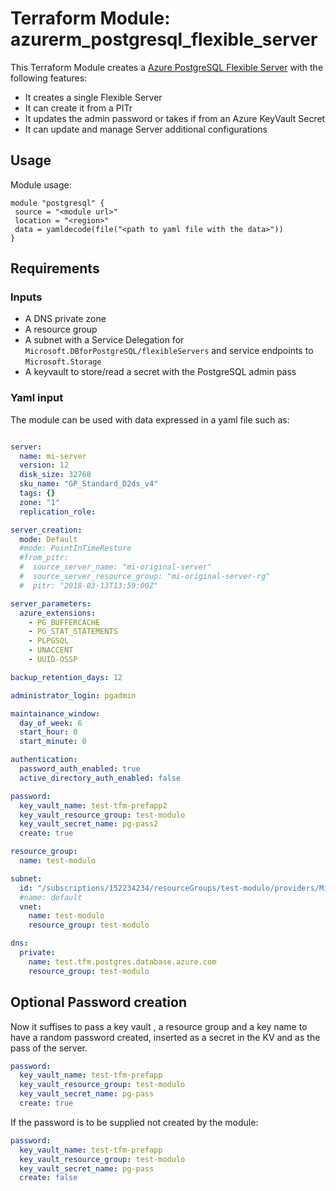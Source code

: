 # Terraform Module: azurerm_postgresql_flexible_server

This Terraform Module creates a [Azure PostgreSQL Flexible Server](https://learn.microsoft.com/en-us/azure/postgresql/flexible-server/) with the following features:

- It creates a single Flexible Server
- It can create it from a PITr
- It updates the admin password or takes if from an Azure KeyVault Secret
- It can update and manage Server additional configurations

## Usage

Module usage:

```hcl
module "postgresql" {
 source = "<module url>"
 location = "<region>"
 data = yamldecode(file("<path to yaml file with the data>"))
}
```

## Requirements

### Inputs

- A DNS private zone
- A resource group
- A subnet with a Service Delegation for ```Microsoft.DBforPostgreSQL/flexibleServers``` and service endpoints to ```Microsoft.Storage```
- A keyvault to store/read a secret with the PostgreSQL admin pass

### Yaml input

The module can be used with data expressed in a yaml file such as:

```yaml

server:
  name: mi-server
  version: 12
  disk_size: 32768
  sku_name: "GP_Standard_D2ds_v4"
  tags: {}
  zone: "1"
  replication_role:

server_creation:
  mode: Default
  #mode: PointInTimeRestore
  #from_pitr:
  #  source_server_name: "mi-original-server"
  #  source_server_resource_group: "mi-original-server-rg"
  #  pitr: "2018-03-13T13:59:00Z"

server_parameters:
  azure_extensions:
    - PG_BUFFERCACHE
    - PG_STAT_STATEMENTS
    - PLPGSQL
    - UNACCENT
    - UUID-OSSP

backup_retention_days: 12

administrator_login: pgadmin

maintainance_window:
  day_of_week: 6
  start_hour: 0
  start_minute: 0

authentication:
  password_auth_enabled: true
  active_directory_auth_enabled: false

password:
  key_vault_name: test-tfm-prefapp2
  key_vault_resource_group: test-modulo
  key_vault_secret_name: pg-pass2
  create: true

resource_group:
  name: test-modulo

subnet:
  id: "/subscriptions/152234234/resourceGroups/test-modulo/providers/Microsoft.Network/virtualNetworks/test-modulo/subnets/default"
  #name: default
  vnet:
    name: test-modulo
    resource_group: test-modulo

dns:
  private:
    name: test.tfm.postgres.database.azure.com
    resource_group: test-modulo
```

## Optional Password creation

Now it suffises to pass a key vault , a resource group and a key name to have a random password created, inserted as a secret in the KV and as the pass of the server. 

```yaml
password:
  key_vault_name: test-tfm-prefapp
  key_vault_resource_group: test-modulo
  key_vault_secret_name: pg-pass
  create: true
```

If the password is to be supplied not created by the module:

```yaml
password:
  key_vault_name: test-tfm-prefapp
  key_vault_resource_group: test-modulo
  key_vault_secret_name: pg-pass
  create: false
```
